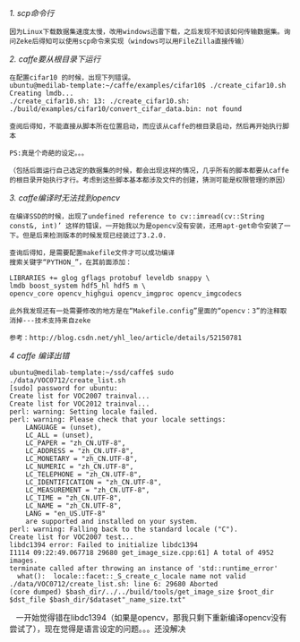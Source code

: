 *1. scp命令行*
    
    因为Linux下载数据集速度太慢，改用windows迅雷下载，之后发现不知该如何传输数据集。询问Zeke后得知可以使用scp命令来实现（windows可以用FileZilla直接传输）

*2. caffe要从根目录下运行*

    在配置cifar10 的时候，出现下列错误。
    ubuntu@medilab-template:~/caffe/examples/cifar10$ ./create_cifar10.sh 
    Creating lmdb...
    ./create_cifar10.sh: 13: ./create_cifar10.sh: ./build/examples/cifar10/convert_cifar_data.bin: not found

    查阅后得知，不能直接从脚本所在位置启动，而应该从caffe的根目录启动，然后再开始执行脚本

    PS:真是个奇葩的设定。。。

    （包括后面运行自己选定的数据集的时候，都会出现这样的情况，几乎所有的脚本都要从caffe的根目录开始执行才行。考虑到这些脚本基本都涉及文件的创建，猜测可能是权限管理的原因）

*3. caffe编译时无法找到opencv*

    在编译SSD的时候，出现了undefined reference to cv::imread(cv::String const&, int)’ 这样的错误，一开始我以为是opencv没有安装，还用apt-get命令安装了一下。但是后来检测版本的时候发现已经装过了3.2.0.

    查询后得知，是需要配置makefile文件才可以成功编译
    搜索关键字“PYTHON_”，在其前面添加：

    LIBRARIES += glog gflags protobuf leveldb snappy \
    lmdb boost_system hdf5_hl hdf5 m \
    opencv_core opencv_highgui opencv_imgproc opencv_imgcodecs

    此外我发现还有一处需要修改的地方是在“Makefile.config”里面的“opencv：3”的注释取消掉---技术支持来自zeke

    参考：http://blog.csdn.net/yhl_leo/article/details/52150781
 
 *4 caffe 编译出错*
 
    ubuntu@medilab-template:~/ssd/caffe$ sudo ./data/VOC0712/create_list.sh 
    [sudo] password for ubuntu: 
    Create list for VOC2007 trainval...
    Create list for VOC2012 trainval...
    perl: warning: Setting locale failed.
    perl: warning: Please check that your locale settings:
	    LANGUAGE = (unset),
        LC_ALL = (unset),
        LC_PAPER = "zh_CN.UTF-8",
        LC_ADDRESS = "zh_CN.UTF-8",
        LC_MONETARY = "zh_CN.UTF-8",
        LC_NUMERIC = "zh_CN.UTF-8",
        LC_TELEPHONE = "zh_CN.UTF-8",
        LC_IDENTIFICATION = "zh_CN.UTF-8",
        LC_MEASUREMENT = "zh_CN.UTF-8",
        LC_TIME = "zh_CN.UTF-8",
        LC_NAME = "zh_CN.UTF-8",
        LANG = "en_US.UTF-8"
        are supported and installed on your system.
    perl: warning: Falling back to the standard locale ("C").
    Create list for VOC2007 test...
    libdc1394 error: Failed to initialize libdc1394
    I1114 09:22:49.067718 29680 get_image_size.cpp:61] A total of 4952 images.
    terminate called after throwing an instance of 'std::runtime_error'
      what():  locale::facet::_S_create_c_locale name not valid
    ./data/VOC0712/create_list.sh: line 6: 29680 Aborted                 (core dumped) $bash_dir/../../build/tools/get_image_size $root_dir $dst_file $bash_dir/$dataset"_name_size.txt"
    
    一开始觉得错在libdc1394（如果是opencv，那我只剩下重新编译opencv没有尝试了），现在觉得是语言设定的问题。。。还没解决
